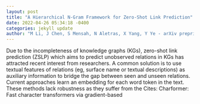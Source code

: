 ```yaml
--- 
layout: post 
title: "A Hierarchical N-Gram Framework for Zero-Shot Link Prediction" 
date: 2022-04-26 05:34:18 -0400 
categories: jekyll update 
author: "M Li, J Chen, S Mensah, N Aletras, X Yang, Y Ye - arXiv preprint arXiv:2204.10293, 2022" 
--- 
```

Due to the incompleteness of knowledge graphs (KGs), zero-shot link prediction (ZSLP) which aims to predict unobserved relations in KGs has attracted recent interest from researchers. A common solution is to use textual features of relations (eg, surface name or textual descriptions) as auxiliary information to bridge the gap between seen and unseen relations. Current approaches learn an embedding for each word token in the text. These methods lack robustness as they suffer from the Cites: Charformer: Fast character transformers via gradient-based